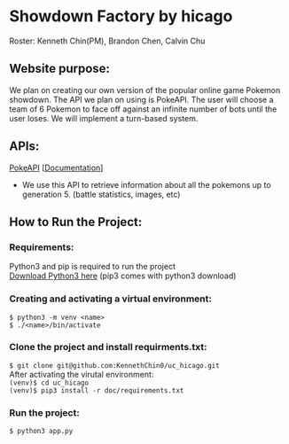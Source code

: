 # Showdown Factory  by hicago
Roster: Kenneth Chin(PM), Brandon Chen, Calvin Chu

## Website purpose:
We plan on creating our own version of the popular online game Pokemon showdown. The API we plan on using is PokeAPI. The user will choose a team of 6 Pokemon to face off against an infinite number of bots until the user loses. We will implement a turn-based system.

## APIs:
[PokeAPI](https://pokeapi.co/api/v2/pokemon/1/) [[Documentation](https://pokeapi.co/docs/v2.html/)]
- We use this API to retrieve information about all the pokemons up to generation 5. (battle statistics, images, etc)

## How to Run the Project:  
### Requirements:
Python3 and pip is required to run the project  
[Download Python3 here](https://www.python.org/downloads/) (pip3 comes with python3 download)

### Creating and activating a virtual environment:
`$ python3 -m venv <name>`  
`$ ./<name>/bin/activate`

### Clone the project and install requirments.txt:
`$ git clone git@github.com:KennethChin0/uc_hicago.git`  
After activating the virutal environment:  
`(venv)$ cd uc_hicago`    
`(venv)$ pip3 install -r doc/requirements.txt`  

### Run the project: 
`$ python3 app.py`  
  
